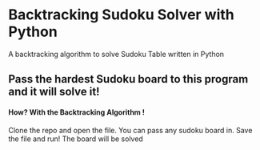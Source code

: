 # Backtracking Sudoku Solver with Python
A backtracking algorithm to solve Sudoku Table written in Python

## Pass the hardest Sudoku board to this program and it will solve it!
#### How? With the Backtracking Algorithm !

Clone the repo and open the file. You can pass any sudoku board in. Save the file and run! The board will be solved
